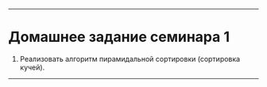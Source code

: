 ***
# Домашнее задание семинара 1

1. Реализовать алгоритм пирамидальной сортировки (сортировка кучей).

***
